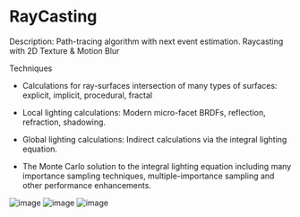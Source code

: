 # RayCasting

Description: Path-tracing algorithm with next event estimation. Raycasting with 2D Texture & Motion Blur

Techniques
- Calculations for ray-surfaces intersection of many types of surfaces: explicit, implicit,
procedural, fractal

- Local lighting calculations: Modern micro-facet BRDFs, reflection, refraction, shadowing.

- Global lighting calculations: Indirect calculations via the integral lighting equation.

- The Monte Carlo solution to the integral lighting equation including many importance sampling
techniques, multiple-importance sampling and other performance enhancements.

![image](https://github.com/Hyosang-Jeong/RayCasting/assets/70678504/51bf9e25-85e8-4ffd-b66c-dff46208c2b4)
![image](https://github.com/Hyosang-Jeong/RayCasting/assets/70678504/d6152fa7-fd11-4258-97bd-754868b894be)
![image](https://github.com/Hyosang-Jeong/RayCasting/assets/70678504/41825ae7-828d-4adc-98cb-a1454fb0800f)
